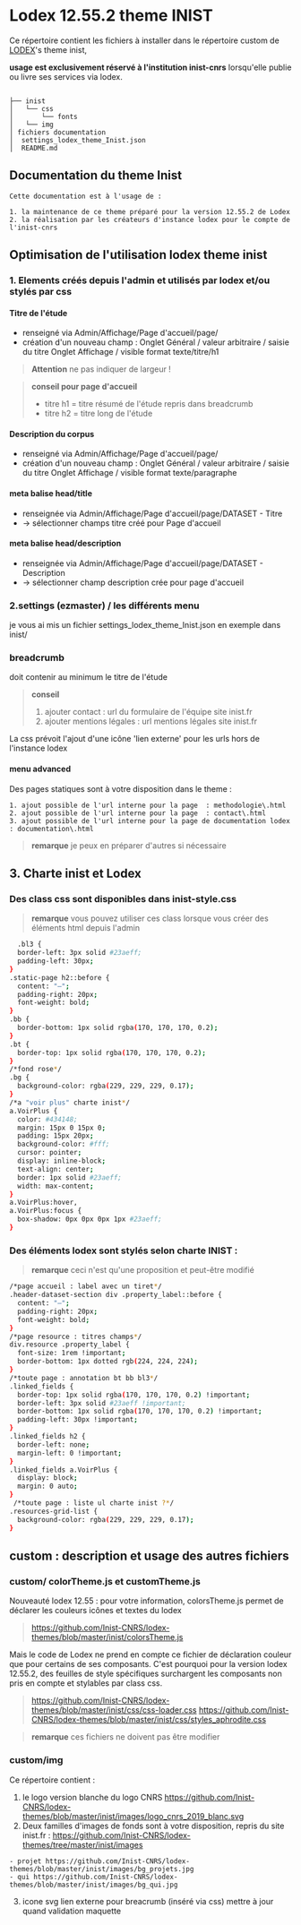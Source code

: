 # Lodex 12.55.2 theme INIST

  Ce répertoire contient les fichiers à installer dans le répertoire custom de [LODEX](https://github.com/Inist-CNRS/lodex)'s theme inist,
  
  **usage est exclusivement réservé à l'institution inist-cnrs** lorsqu'elle publie ou livre ses services via lodex.

```

├── inist
│   └── css
│       └── fonts
│   └── img
│ fichiers documentation
│  settings_lodex_theme_Inist.json
│  README.md

```

## Documentation du theme Inist

    Cette documentation est à l'usage de :

    1. la maintenance de ce theme préparé pour la version 12.55.2 de Lodex
    2. la réalisation par les créateurs d'instance lodex pour le compte de l'inist-cnrs

## Optimisation de l'utilisation lodex theme inist

### 1. Elements créés depuis l'admin et utilisés par lodex et/ou stylés par css 

#### Titre de l'étude

- renseigné via Admin/Affichage/Page d'accueil/page/
- création d'un nouveau champ :
  Onglet Général / valeur arbitraire / saisie du titre
  Onglet Affichage / visible format texte/titre/h1

> **Attention** ne pas indiquer de largeur !

> **conseil pour page d'accueil**
>
> - titre h1 = titre résumé de l'étude repris dans breadcrumb
> - titre h2 = titre long de l'étude

#### Description du corpus

- renseigné via Admin/Affichage/Page d'accueil/page/
- création d'un nouveau champ :
  Onglet Général / valeur arbitraire / saisie du titre
  Onglet Affichage / visible format texte/paragraphe

#### meta balise head/title

  - renseignée via Admin/Affichage/Page d'accueil/page/DATASET - Titre
  - -> sélectionner champs titre créé pour Page d'accueil

#### meta balise head/description

  - renseignée via Admin/Affichage/Page d'accueil/page/DATASET - Description
  - -> sélectionner champ description crée pour page d'accueil

### 2.settings (ezmaster) / les différents menu

je vous ai mis un fichier settings_lodex_theme_Inist.json en exemple dans inist/

### breadcrumb

  doit contenir au minimum le titre de l'étude

  > **conseil**
  >
  > 1. ajouter contact : url du formulaire de l'équipe site inist.fr
  > 2. ajouter mentions légales : url mentions légales site inist.fr

  La css prévoit l'ajout d'une icône 'lien externe' pour les urls hors de l'instance lodex

#### menu advanced
  
  Des pages statiques sont à votre disposition dans le theme :

    1. ajout possible de l'url interne pour la page  : methodologie\.html
    2. ajout possible de l'url interne pour la page  : contact\.html
    3. ajout possible de l'url interne pour la page de documentation lodex : documentation\.html 

  > **remarque** je peux en préparer d'autres si nécessaire

## 3. Charte inist et Lodex

###  Des class css sont disponibles dans inist-style.css

  > **remarque** vous pouvez utiliser ces class lorsque vous créer des éléments html depuis l'admin

```bash
  .bl3 {
  border-left: 3px solid #23aeff;
  padding-left: 30px;
}
.static-page h2::before {
  content: "—";
  padding-right: 20px;
  font-weight: bold;
}
.bb {
  border-bottom: 1px solid rgba(170, 170, 170, 0.2);
}
.bt {
  border-top: 1px solid rgba(170, 170, 170, 0.2);
}
/*fond rose*/
.bg {
  background-color: rgba(229, 229, 229, 0.17);
}
/*a "voir plus" charte inist*/
a.VoirPlus {
  color: #434148;
  margin: 15px 0 15px 0;
  padding: 15px 20px;
  background-color: #fff;
  cursor: pointer;
  display: inline-block;
  text-align: center;
  border: 1px solid #23aeff;
  width: max-content;
}
a.VoirPlus:hover,
a.VoirPlus:focus {
  box-shadow: 0px 0px 0px 1px #23aeff;
}
```

###  Des éléments lodex sont stylés selon charte INIST :

  > **remarque** ceci n'est qu'une proposition et peut-être modifié

```bash
/*page accueil : label avec un tiret*/
.header-dataset-section div .property_label::before {
  content: "—";
  padding-right: 20px;
  font-weight: bold;
}
/*page resource : titres champs*/
div.resource .property_label {
  font-size: 1rem !important;
  border-bottom: 1px dotted rgb(224, 224, 224);
}
/*toute page : annotation bt bb bl3*/
.linked_fields {
  border-top: 1px solid rgba(170, 170, 170, 0.2) !important;
  border-left: 3px solid #23aeff !important;
  border-bottom: 1px solid rgba(170, 170, 170, 0.2) !important;
  padding-left: 30px !important;
}
.linked_fields h2 {
  border-left: none;
  margin-left: 0 !important;
}
.linked_fields a.VoirPlus {
  display: block;
  margin: 0 auto;
}
 /*toute page : liste ul charte inist ?*/
.resources-grid-list {
  background-color: rgba(229, 229, 229, 0.17);
}
```

## custom : description et usage des autres fichiers

### custom/ colorTheme.js et customTheme.js

  Nouveauté lodex 12.55 : pour votre information, colorsTheme.js permet de déclarer les couleurs icônes et textes du lodex
  
  > https://github.com/Inist-CNRS/lodex-themes/blob/master/inist/colorsTheme.js

  Mais le code de Lodex ne prend en compte ce fichier de déclaration couleur que pour certains de ses composants.
  C'est pourquoi pour la version lodex 12.55.2, des feuilles de style spécifiques surchargent les composants non pris en compte et stylables par class css.

  > https://github.com/Inist-CNRS/lodex-themes/blob/master/inist/css/css-loader.css
  > https://github.com/Inist-CNRS/lodex-themes/blob/master/inist/css/styles_aphrodite.css

  > **remarque** ces fichiers ne doivent pas être modifier

### custom/img

  Ce répertoire contient :

  1. le logo version blanche du logo CNRS https://github.com/Inist-CNRS/lodex-themes/blob/master/inist/images/logo_cnrs_2019_blanc.svg
  2. Deux familles d'images de fonds sont à votre disposition, repris du site inist\.fr : https://github.com/Inist-CNRS/lodex-themes/tree/master/inist/images

    - projet https://github.com/Inist-CNRS/lodex-themes/blob/master/inist/images/bg_projets.jpg
    - qui https://github.com/Inist-CNRS/lodex-themes/blob/master/inist/images/bg_qui.jpg

  3. icone svg lien externe pour breacrumb (inséré via css) mettre à jour quand validation maquette

